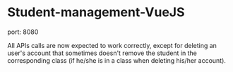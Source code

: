 # Student-management-VueJS

port: 8080

All APIs calls are now expected to work correctly, except for deleting an user's account that sometimes doesn't remove the student in the corresponding class (if he/she is in a class when deleting his/her account).
